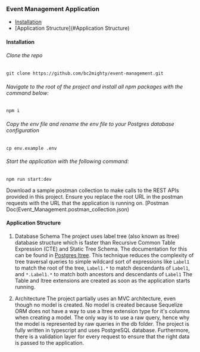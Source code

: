 ### Event Management Application

* [Installation](#Installation)
* [Application Structure](#Application Structure)

#### Installation
###### Clone the repo
```
git clone https://github.com/bc2mighty/event-management.git
```
###### Navigate to the root of the project and install all npm packages with the command below:
```
npm i
```
###### Copy the env file and rename the env file to your Postgres database configuration
```
cp env.example .env
```
###### Start the application with the following command:
```
npm run start:dev
```
Download a sample postman collection to make calls to the REST APIs provided in this project. Ensure you replace the root URL in the postman requests with the URL that the application is running on. [Postman Doc(Event_Management.postman_collection.json)

#### Application Structure
1. Database Schema
The project uses label tree (also known as ltree) database structure which is faster than Recursive Common Table Expression (CTE) and Static Tree Schema. The documentation for this can be found in <a  target="_blank" href="https://www.postgresql.org/docs/9.1/ltree.html">Postgres ltree</a>. This technique reduces the complexity of tree traversal queries to simple wildcard sort of expressions like `Label1` to match the root of the tree, `Label1.*` to match descendants of `Label1`, and `*.Label1.*` to match both ancestors and descendants of `Label1`
The Table and ltree extensions are created as soon as the application starts running.

2. Architecture
The project partially uses an MVC architecture, even though no model is created. No model is created because Sequelize ORM does not have a way to use a ltree extension type for it's columns when creating a model. The only way is to use a raw query, hence why the model is represented by raw queries in the db folder.
The project is fully written in typescript and uses PostgreSQL database.
Furthermore, there is a validation layer for every request to ensure that the right data is passed to the application.